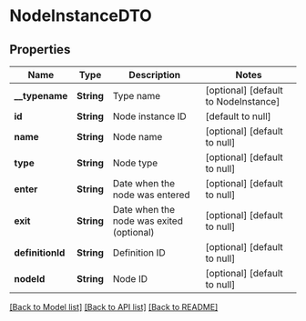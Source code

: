 # NodeInstanceDTO
## Properties

| Name | Type | Description | Notes |
|------------ | ------------- | ------------- | -------------|
| **\_\_typename** | **String** | Type name | [optional] [default to NodeInstance] |
| **id** | **String** | Node instance ID | [default to null] |
| **name** | **String** | Node name | [optional] [default to null] |
| **type** | **String** | Node type | [optional] [default to null] |
| **enter** | **String** | Date when the node was entered | [optional] [default to null] |
| **exit** | **String** | Date when the node was exited (optional) | [optional] [default to null] |
| **definitionId** | **String** | Definition ID | [optional] [default to null] |
| **nodeId** | **String** | Node ID | [optional] [default to null] |

[[Back to Model list]](../README.md#documentation-for-models) [[Back to API list]](../README.md#documentation-for-api-endpoints) [[Back to README]](../README.md)

